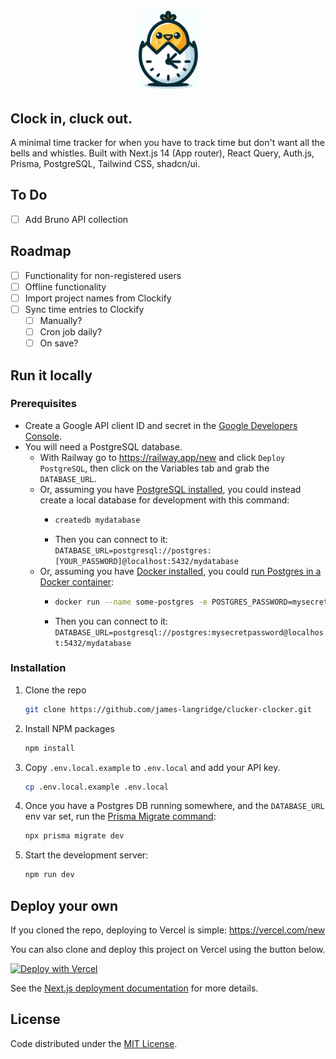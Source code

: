 <p align="center">
<br />
<img src="public/logo.png" width="100" height="auto">
</p>

## Clock in, cluck out.

A minimal time tracker for when you have to track time but don't want all the
bells and whistles. Built with Next.js 14 (App router), React Query, Auth.js,
Prisma, PostgreSQL, Tailwind CSS, shadcn/ui.

## To Do

- [ ] Add Bruno API collection

## Roadmap

- [ ] Functionality for non-registered users
- [ ] Offline functionality
- [ ] Import project names from Clockify
- [ ] Sync time entries to Clockify
  - [ ] Manually?
  - [ ] Cron job daily?
  - [ ] On save?

## Run it locally

### Prerequisites

- Create a Google API client ID and secret in the
  [Google Developers Console](https://developers.google.com/identity/oauth2/web/guides/get-google-api-clientid).
- You will need a PostgreSQL database.
  - With Railway go to https://railway.app/new and click `Deploy PostgreSQL`,
    then click on the Variables tab and grab the `DATABASE_URL`.
  - Or, assuming you have
    [PostgreSQL installed](https://www.postgresql.org/download/), you could
    instead create a local database for development with this command:
    - ```sh
      createdb mydatabase
      ```
    - Then you can connect to it:
      `DATABASE_URL=postgresql://postgres:[YOUR_PASSWORD]@localhost:5432/mydatabase`
  - Or, assuming you have
    [Docker installed](https://docs.docker.com/get-docker/), you could
    [run Postgres in a Docker container](https://hub.docker.com/_/postgres):
    - ```sh
      docker run --name some-postgres -e POSTGRES_PASSWORD=mysecretpassword -e POSTGRES_DB=mydatabase -p 5432:5432 -d postgres
      ```
    - Then you can connect to it:
      `DATABASE_URL=postgresql://postgres:mysecretpassword@localhost:5432/mydatabase`

### Installation

1. Clone the repo

   ```sh
   git clone https://github.com/james-langridge/clucker-clocker.git
   ```

2. Install NPM packages

   ```sh
   npm install
   ```

3. Copy `.env.local.example` to `.env.local` and add your API key.
   ```sh
   cp .env.local.example .env.local
   ```
4. Once you have a Postgres DB running somewhere, and the `DATABASE_URL` env var
   set, run the
   [Prisma Migrate command](https://www.prisma.io/docs/reference/api-reference/command-reference#migrate-dev):

   ```sh
   npx prisma migrate dev
   ```

5. Start the development server:
   ```sh
   npm run dev
   ```

## Deploy your own

If you cloned the repo, deploying to Vercel is simple: https://vercel.com/new

You can also clone and deploy this project on Vercel using the button below.

[![Deploy with Vercel](https://vercel.com/button)](https://vercel.com/new/clone?repository-url=https%3A%2F%2Fgithub.com%2Fjames-langridge%2Fclucker-clocker&env=DATABASE_URL,AUTH_SECRET,AUTH_GOOGLE_SECRET,AUTH_GOOGLE_ID,NEXTAUTH_URL)

See the [Next.js deployment documentation](https://nextjs.org/docs/deployment)
for more details.

## License

Code distributed under the
[MIT License](https://github.com/james-langridge/clucker-clocker/blob/main/LICENSE).
